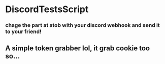 # DiscordTestsScript
### chage the part at atob with your discord webhook and send it to your friend!
## A simple token grabber lol, it grab cookie too so...
